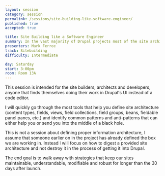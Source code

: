 ```yaml
---
layout: session
category: session
permalink: /sessions/site-building-like-software-engineer/
published: true
accepted: true

title: Site Building like a Software Engineer
summary: In the vast majority of Drupal projects most of the site architecture is defined by clicking around in the admin area. This ends up being both extremely powerful and dangerous. To help avoid some of the dangers I propose we start taking site building as seriously as software engineers take their data and object models.
presenters: Mark Ferree
track: Sitebuilding
difficulty: Intermediate

day: Saturday
start: 3:00pm
room: Room 13A
---
```


This session is intended for the site builders, architects and developers, anyone that finds themselves doing their work in Drupal's UI instead of a code editor.

I will quickly go through the most tools that help you define site architecture (content types, fields, views, field collections, field groups, beans, fieldable panel panes, etc.) and identify common patterns and anti-patterns that can either help you or send you into the middle of a black hole.

This is not a session about defining proper information architecture, I assume that someone earlier on in the project has already defined the box we are working in. Instead I will focus on how to digest a provided site architecture and not destroy it in the process of getting it into Drupal.

The end goal is to walk away with strategies that keep our sites maintainable, understandable, modifiable and robust for longer than the 30 days after launch.

